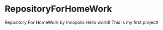 # RepositoryForHomeWork
Repository For HomeWork by Innopolis
Hello world!
This is my first project!
